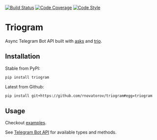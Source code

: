 [![Build Status](https://travis-ci.com/rnovatorov/triogram.svg?branch=master)](https://travis-ci.com/rnovatorov/triogram)
[![Code Coverage](https://codecov.io/gh/rnovatorov/triogram/branch/master/graph/badge.svg)](https://codecov.io/gh/rnovatorov/triogram)
[![Code Style](https://img.shields.io/badge/code%20style-black-000000.svg)](https://github.com/python/black)

# Triogram

Async Telegram Bot API built with
[asks](https://github.com/theelous3/asks)
and
[trio](https://github.com/python-trio/trio).

## Installation

Stable from PyPI:
```bash
pip install triogram
```

Latest from Github:
```bash
pip install git+https://github.com/rnovatorov/triogram#egg=triogram
```

## Usage

Checkout [examples](examples).

See [Telegram Bot API](https://core.telegram.org/bots/api) for available types and methods.
